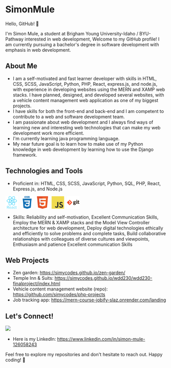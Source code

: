 # SimonMule

Hello, GitHub! 👋

I'm Simon Mule, a student at Brigham Young University-Idaho / BYU-Pathway interested in web development, Welcome to my GitHub profile!
I am currently pursuing a bachelor's degree in software development with emphasis in web development.

## About Me

- I am a self-motivated and fast learner developer with skills in HTML, CSS, SCSS, JavaScript, Python, PHP, React, express.js, and node.js, with experience in developing websites using the MERN and XAMP web stacks. I have planned, designed, and developed several websites, with a vehicle content management web application as one of my biggest projects.
- I have skills for both the front-end and back-end and I am competent to contribute to a web and software development team.
- I am passionate about web development and I always find ways of learning new and interesting web technologies that can make my web development work more efficient. 
- I'm currently learning java programming language.
- My near future goal is to learn how to make use of my Python knowledge in web development by learning how to use the Django framework.

## Technologies and Tools

- Proficient in: HTML, CSS, SCSS, JavaScript, Python, SQL, PHP, React, Express.js, and Node.js
<div>
    <img src="https://github.com/devicons/devicon/blob/master/icons/react/react-original-wordmark.svg" title="React" alt="React" width="40" height="40"/>&nbsp;
    <img src="https://github.com/devicons/devicon/blob/master/icons/css3/css3-plain-wordmark.svg"  title="CSS3" alt="CSS" width="40" height="40"/>&nbsp;
    <img src="https://github.com/devicons/devicon/blob/master/icons/html5/html5-original.svg" title="HTML5" alt="HTML" width="40" height="40"/>&nbsp;
    <img src="https://github.com/devicons/devicon/blob/master/icons/javascript/javascript-original.svg" title="JavaScript" alt="JavaScript" width="40" height="40"/>&nbsp;
    <img src="https://github.com/devicons/devicon/blob/master/icons/git/git-original-wordmark.svg" title="Git" **alt="Git" width="40" height="40"/>
</div>

- Skills: Reliability and self-motivation, Excellent Communication Skills, Employ the MERN & XAMP stacks and the Model View Controller architecture for web development, Deploy digital technologies ethically and efficiently  to solve problems and complete tasks, Build collaborative relationships with colleagues of diverse cultures and viewpoints, Enthusiasm and patience       Excellent communication Skills

## Web Projects
- Zen garden: https://simycodes.github.io/zen-garden/
- Temple Inn & Suits: https://simycodes.github.io/wdd230/wdd230-finalproject/index.html
- Vehicle content management website (repo): https://github.com/simycodes/php-projects 
- Job tracking app: https://mern-course-jobify-slaz.onrender.com/landing

## Let's Connect!

[![](https://img.shields.io/badge/LinkedIn-blue?style=for-the-badge&logo=linkedin&logoColor=white)]()
- Here is my LinkedIn: https://www.linkedin.com/in/simon-mule-126058243

Feel free to explore my repositories and don't hesitate to reach out. Happy coding! 🚀

